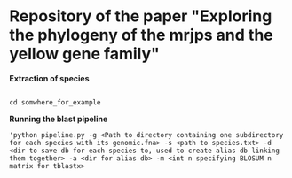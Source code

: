 # Repository of the paper "Exploring the phylogeny of the mrjps and the yellow gene family"

**Extraction of species**
```shell

cd somwhere_for_example

```



**Running the blast pipeline**

```shell
'python pipeline.py -g <Path to directory containing one subdirectory for each species with its genomic.fna> -s <path to species.txt> -d <dir to save db for each species to, used to create alias db linking them together> -a <dir for alias db> -m <int n specifying BLOSUM n matrix for tblastx>


```
